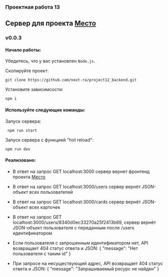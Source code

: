 ### Проектная работа 13

## Сервер для проекта [Место](https://github.com/next-ra/prj11)

### v0.0.3

#### Начало работы:

Убедитесь, что у вас установлен `Node.js`.

Скопируйте проект:

```
git clone https://github.com/next-ra/project12_backend.git
```

Установите зависимсости:

```
npm i
```

#### Используйте следующие команды:

Запуск сервера:

```
 npm run start
```

Запуск сервера с функцией "hot reload":

```
npm run dev
```

#### Реализовано:

- В ответ на запрос GET localhost:3000 сервер вернет фронтенд проекта [Место](https://github.com/next-ra/prj11)

- В ответ на запрос GET localhost:3000/users сервер вернёт JSON-объект всех пользователей

- В ответ на запрос GET localhost:3000/cards сервер вернёт JSON-объект всех карточек

- В ответ на запрос GET localhost:3000/users/8340d0ec33270a25f2413b69, сервер вернёт JSON-объект пользователя с переданным после /users идентификатором

- Если пользователя с запрошенным идентификатором нет, API возвращает 404 статус ответа и JSON: { "message": "Нет пользователя с таким id" }

- При запросе на несуществующий адрес, API возвращает 404 статус ответа и JSON: { "message": "Запрашиваемый ресурс не найден" }
